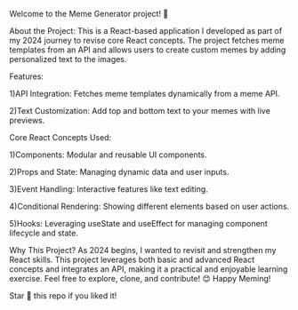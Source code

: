 Welcome to the Meme Generator project! 🎉

About the Project:
This is a React-based application I developed as part of my 2024 journey to revise core React concepts. The project fetches meme templates from an API and allows users to create custom memes by adding personalized text to the images.

Features:

1)API Integration: Fetches meme templates dynamically from a meme API.

2)Text Customization: Add top and bottom text to your memes with live previews.



Core React Concepts Used:

1)Components: Modular and reusable UI components.

2)Props and State: Managing dynamic data and user inputs.

3)Event Handling: Interactive features like text editing.

4)Conditional Rendering: Showing different elements based on user actions.

5)Hooks: Leveraging useState and useEffect for managing component lifecycle and state.

Why This Project?
As 2024 begins, I wanted to revisit and strengthen my React skills. This project leverages both basic and advanced React concepts and integrates an API, making it a practical and enjoyable learning exercise.
Feel free to explore, clone, and contribute! 😊
Happy Meming!

Star 🌟 this repo if you liked it!
